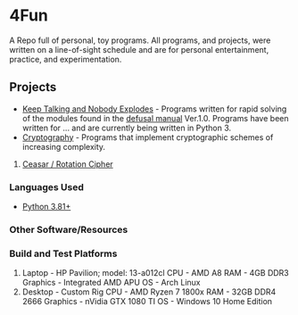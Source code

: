 # 4Fun
A Repo full of personal, toy programs. All programs, and projects, were written on a line-of-sight schedule and are for personal entertainment, practice, and experimentation.
## Projects
* [Keep Talking and Nobody Explodes](https://keeptalkinggame.com/) - Programs written for rapid solving of the modules found in the [defusal manual](http://www.bombmanual.com/) Ver.1.0. Programs have been written for ... and are currently being written in Python 3.
* [Cryptography](https://en.wikipedia.org/wiki/Cryptography) - Programs that implement cryptographic schemes of increasing complexity.
1. [Ceasar / Rotation Cipher](https://en.wikipedia.org/wiki/Caesar_cipher)
### Languages Used
* [Python 3.81+](https://www.python.org/downloads/release/python-381/)
### Other Software/Resources

### Build and Test Platforms
1. Laptop - HP Pavilion; model: 13-a012cl
CPU - AMD A8
RAM - 4GB DDR3
Graphics - Integrated AMD APU
OS - Arch Linux
2. Desktop - Custom Rig
CPU - AMD Ryzen 7 1800x
RAM - 32GB DDR4 2666
Graphics - nVidia GTX 1080 TI
OS - Windows 10 Home Edition